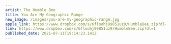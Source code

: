```yaml
---
artist: The Humble Bee
title: You Are My Geographic Range
new_image: /images/you-are-my-geographic-range.jpg
apple_link: https://www.dropbox.com/s/6floohj99851uz9/HumbleBee.zip?dl=1
link: https://www.dropbox.com/s/6floohj99851uz9/HumbleBee.zip?dl=1
published_date: 2021-07-11T19:14:23.141Z
---
```

